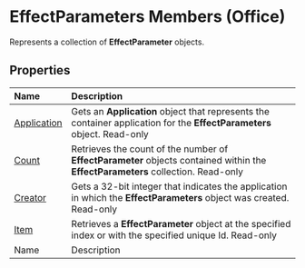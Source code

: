 
# EffectParameters Members (Office)
Represents a collection of  **EffectParameter** objects.

## Properties



|**Name**|**Description**|
|:-----|:-----|
| [Application](ed37618a-e40d-6e0a-27c5-9d306725f06a.md)|Gets an  **Application** object that represents the container application for the **EffectParameters** object. Read-only|
| [Count](19f2caa5-a393-4164-9b3e-560be1ccdf34.md)|Retrieves the count of the number of  **EffectParameter** objects contained within the **EffectParameters** collection. Read-only|
| [Creator](9a2695cf-781f-a2d0-86a6-c825a712c9b7.md)|Gets a 32-bit integer that indicates the application in which the  **EffectParameters** object was created. Read-only|
| [Item](57b861a5-5306-5b48-47ea-c93b4b7b0ab1.md)|Retrieves a  **EffectParameter** object at the specified index or with the specified unique Id. Read-only|
|Name|Description|
